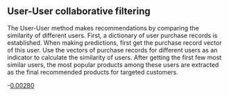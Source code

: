 ## User-User collaborative filtering

The User-User method makes recommendations by comparing the similarity of different users. First, a dictionary of user purchase records is established. When making predictions, first get the purchase record vector of this user. Use the vectors of purchase records for different users as an indicator to calculate the similarity of users. After getting the first few most similar users, the most popular products among these users are extracted as the final recommended products for targeted customers.

-[0.00280](https://www.kaggle.com/code/tao58lee/h-m-user-user-collaborative-filtering?scriptVersionId=98033887)
